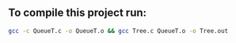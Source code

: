 ## To compile this project run:

```bash
gcc -c QueueT.c -o QueueT.o && gcc Tree.c QueueT.o -o Tree.out
```
